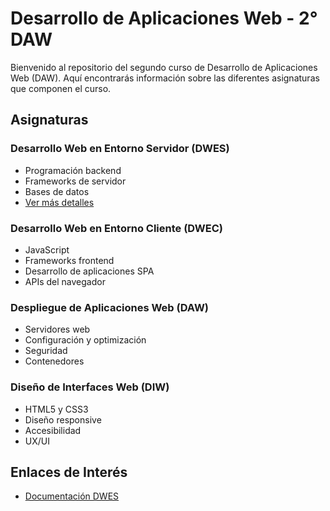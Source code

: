 # Desarrollo de Aplicaciones Web - 2° DAW

Bienvenido al repositorio del segundo curso de Desarrollo de Aplicaciones Web (DAW). Aquí encontrarás información sobre las diferentes asignaturas que componen el curso.

## Asignaturas

### Desarrollo Web en Entorno Servidor (DWES)
- Programación backend
- Frameworks de servidor
- Bases de datos
- [Ver más detalles](./DWES/README.md)

### Desarrollo Web en Entorno Cliente (DWEC)
- JavaScript
- Frameworks frontend
- Desarrollo de aplicaciones SPA
- APIs del navegador

### Despliegue de Aplicaciones Web (DAW)
- Servidores web
- Configuración y optimización
- Seguridad
- Contenedores

### Diseño de Interfaces Web (DIW)
- HTML5 y CSS3
- Diseño responsive
- Accesibilidad
- UX/UI


## Enlaces de Interés

- [Documentación DWES](./DWES/README.md)
